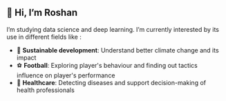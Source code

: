 ## 👋 Hi, I’m Roshan
I’m studying data science and deep learning.
I’m currently interested by its use in different fields like : 
- 🌱 **Sustainable development**: Understand better climate change and its impact 
- :soccer: **Football**: Exploring player's behaviour and finding out tactics influence on player's performance
- :hospital: **Healthcare**: Detecting diseases and support decision-making of health professionals 



<!---
RoshanTS/RoshanTS is a ✨ special ✨ repository because its `README.md` (this file) appears on your GitHub profile.
You can click the Preview link to take a look at your changes.
--->
